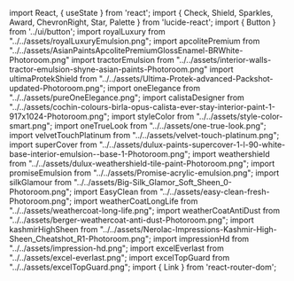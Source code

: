import React, { useState } from 'react';
import { Check, Shield, Sparkles, Award, ChevronRight, Star, Palette } from 'lucide-react';
import { Button } from '../ui/button';
import royalLuxury from "../../assets/royalLuxuryEmulsion.png";
import apcolitePremium from "../../assets/AsianPaintsApcolitePremiumGlossEnamel-BRWhite-Photoroom.png"
import tractorEmulsion from "../../assets/interior-walls-tractor-emulsion-shyne-asian-paints-Photoroom.png"
import ultimaProtekShield from "../../assets/Ultima-Protek-advanced-Packshot-updated-Photoroom.png";
import oneElegance from "../../assets/pureOneElegance.png";
import calistaDesigner from "../../assets/cochin-colours-birla-opus-calista-ever-stay-interior-paint-1-917x1024-Photoroom.png";
import styleColor from "../../assets/style-color-smart.png";
import oneTrueLook from "../../assets/one-true-look.png";
import velvetTouchPlatinum from "../../assets/velvet-touch-platinum.png";
import superCover from "../../assets/dulux-paints-supercover-1-l-90-white-base-interior-emulsion--base-1-Photoroom.png";
import weathershield from "../../assets/dulux-weathershield-tile-paint-Photoroom.png";
import promiseEmulsion from "../../assets/Promise-acrylic-emulsion.png";
import silkGlamour from "../../assets/Big-Silk_Glamor_Soft_Sheen_0-Photoroom.png";
import EasyClean from "../../assets/easy-clean-fresh-Photoroom.png";
import weatherCoatLongLife from "../../assets/weathercoat-long-life.png";
import weatherCoatAntiDust from "../../assets/berger-weathercoat-anti-dust-Photoroom.png";
import kashmirHighSheen from "../../assets/Nerolac-Impressions-Kashmir-High-Sheen_Cheatshot_R1-Photoroom.png";
import impressionHd from "../../assets/impression-hd.png";
import excelEverlast from "../../assets/excel-everlast.png";
import excelTopGuard from "../../assets/excelTopGuard.png";
import { Link } from 'react-router-dom';